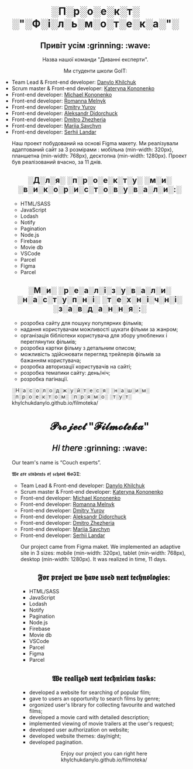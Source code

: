 <h1 align="center"  color="red">░П░р░о░е░к░т░ ░"░Ф░і░л░ь░м░о░т░е░к░а░"░</h1>
<h2 align="center"> Привіт усім :grinning: :wave:</h2>
<p align="center"> Назва нашої команди "Диванні експерти".</p>
<p align="center">Ми студенти школи GoIT:</p>
<ul>
<li>Team Lead & Front-end developer: <a href="https://github.com/KhylchukDanylo" >Danylo Khilchuk</a></li>
<li>Scrum master & Front-end developer: <a href="https://github.com/EkaterinaKononenko"> Kateryna Kononenko</a></li>
<li>Front-end developer: <a href="https://github.com/MichaelKononenko"> Michael Kononenko</a></li>
<li>Front-end developer: <a href="https://github.com/RomannaLG1" >Romanna Melnyk</a></li>
<li>Front-end developer: <a href="https://github.com/yurov-37" >Dmitry Yurov</a></li>
<li>Front-end developer: <a href="https://github.com/DidorchukAlexandr" >Aleksandr Didorchuck</a></li>
<li>Front-end developer: <a href="https://github.com/Dmitruhub" >Dmitro Zhezheria</a></li>
<li>Front-end developer: <a href="https://github.com/S-Mariia" >Mariia Savchyn</a></li>
<li>Front-end developer: <a href="https://github.com/Landar-S" >Serhii Landar</a></li>

<p>Наш проект побудований на основі Figma макету. Ми реалізували адаптований сайт за 3 розмірами : мобільна (min-width: 320px), планшетна (min-width: 768px), десктопна (min-width: 1280px). Проект був реалізований вчасно, за 11 днів.</p>

<h2 align="center">░Д░л░я░ ░п░р░о░е░к░т░у░ ░м░и░ ░в░и░к░о░р░и░с░т░о░в░у░в░а░л░и░:░</h2>
<ul>
<li>HTML/SASS</li>
<li>JavaScript</li>
<li>Lodash</li>
<li>Notify</li>
<li>Pagination</li>
<li>Node.js</li>
<li>Firebase</li>
<li>Movie db</li>
<li>VSCode</li>
<li>Parcel</li>
<li>Figma</li>
<li>Parcel</li>
</ul>

<h2 align="center">░М░и░ ░р░е░а░л░і░з░у░в░а░л░и░ ░н░а░с░т░у░п░н░і░ ░т░е░х░н░і░ч░н░і░ ░з░а░в░д░а░н░н░я░:░</h2>
<ul>
<li>розробка сайту для пошуку популярних фільмів;</li>
<li>надання користувачам можливості шукати фільми за жанром;</li>
<li>організація бібліотеки користувача для збору улюблених і переглянутих фільмів;</li>
<li>розробка картки фільму з детальним описом;</li>
<li>можливість здійснювати перегляд трейлерів фільмів за бажанням користувача;</li>
<li>розробка авторизації користувачів на сайті;</li>
<li>розробка тематики сайту: день/ніч;</li>
<li>розробка пагінації.</li>
</ul>
<p>░Н░а░с░о░л░о░д░ж░у░й░т░е░с░я░ ░н░а░ш░и░м░ ░п░р░о░е░к░т░о░м░ ░п░р░я░м░о░ ░т░у░т░ khylchukdanylo.github.io/filmoteka/</p>

<h1 align="center" color="red">𝓟𝓻𝓸𝓳𝓮𝓬𝓽 "𝓕𝓲𝓵𝓶𝓸𝓽𝓮𝓴𝓪"</h1>
<h2 align="center"> 𝘏𝘪 𝘵𝘩𝘦𝘳𝘦 :grinning: :wave:</h2> 
<p> Our team's name is “Сouch experts”.</p>

<p>𝖂𝖊 𝖆𝖗𝖊 𝖘𝖙𝖚𝖉𝖊𝖓𝖙𝖘 𝖔𝖋 𝖘𝖈𝖍𝖔𝖔𝖑 𝕲𝖔𝕴𝕿:</p>
<ul>
<li>Team Lead & Front-end developer: <a href="https://github.com/KhylchukDanylo" >Danylo Khilchuk</a></li>
<li>Scrum master & Front-end developer: <a href="https://github.com/EkaterinaKononenko"> Kateryna Kononenko</a></li>
<li>Front-end developer: <a href="https://github.com/MichaelKononenko"> Michael Kononenko</a></li>
<li>Front-end developer: <a href="https://github.com/RomannaLG1" >Romanna Melnyk</a></li>
<li>Front-end developer: <a href="https://github.com/yurov-37" >Dmitry Yurov</a></li>
<li>Front-end developer: <a href="https://github.com/DidorchukAlexandr" >Aleksandr Didorchuck</a></li>
<li>Front-end developer: <a href="https://github.com/Dmitruhub" >Dmitro Zhezheria</a></li>
<li>Front-end developer: <a href="https://github.com/S-Mariia" >Mariia Savchyn</a></li>
<li>Front-end developer: <a href="https://github.com/Landar-S" >Serhii Landar</a></li>

<p>Our project came from Figma maket. We implemented an adaptive site in 3 sizes: mobile (min-width: 320px), tablet (min-width: 768px), desktop (min-width: 1280px). It was realized in time, 11 days.</p>

<h2 align="center">𝕱𝖔𝖗 𝖕𝖗𝖔𝖏𝖊𝖈𝖙 𝖜𝖊 𝖍𝖆𝖛𝖊 𝖚𝖘𝖊𝖉 𝖓𝖊𝖝𝖙 𝖙𝖊𝖈𝖍𝖓𝖔𝖑𝖔𝖌𝖎𝖊𝖘:</h2>
<ul>
<li>HTML/SASS</li>
<li>JavaScript</li>
<li>Lodash</li>
<li>Notify</li>
<li>Pagination</li>
<li>Node.js</li>
<li>Firebase</li>
<li>Movie db</li>
<li>VSCode</li>
<li>Parcel</li>
<li>Figma</li>
<li>Parcel</li>
</ul>

<h2 align="center">𝖂𝖊 𝖗𝖊𝖆𝖑𝖎𝖟𝖊𝖉 𝖓𝖊𝖝𝖙 𝖙𝖊𝖈𝖍𝖓𝖎𝖈𝖎𝖆𝖓 𝖙𝖆𝖘𝖐𝖘:</h2>
<ul>
<li>developed a website for searching of popular film;</li>
<li>gave to users an opportunity to search films by genre;</li>
<li>orgonized user's library for collecting favourite and watched films;</li>
<li>developed a movie card with detailed description;</li>
<li>implemented viewing of movie trailers at the user's request;</li>
<li>developed user authorization on website;</li>
<li>developed website themes: day/night;</li>
<li>developed pagination.</li>
</ul>
<p align="center">
Enjoy our project you can right here khylchukdanylo.github.io/filmoteka/</p>
